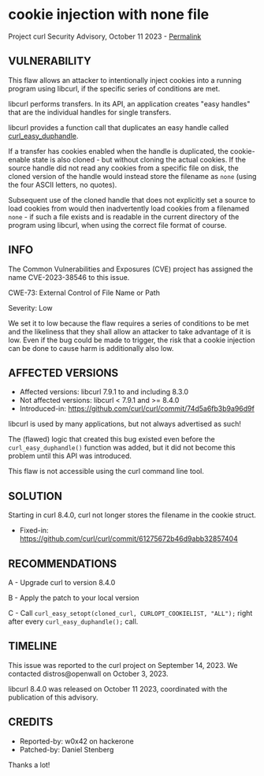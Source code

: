 cookie injection with none file
===============================

Project curl Security Advisory, October 11 2023 -
[Permalink](https://curl.se/docs/CVE-2023-38546.html)

VULNERABILITY
-------------

This flaw allows an attacker to intentionally inject cookies into a running
program using libcurl, if the specific series of conditions are met.

libcurl performs transfers. In its API, an application creates "easy handles"
that are the individual handles for single transfers.

libcurl provides a function call that duplicates an easy handle called
[curl_easy_duphandle](https://curl.se/libcurl/c/curl_easy_duphandle.html).

If a transfer has cookies enabled when the handle is duplicated, the
cookie-enable state is also cloned - but without cloning the actual
cookies. If the source handle did not read any cookies from a specific file on
disk, the cloned version of the handle would instead store the filename as
`none` (using the four ASCII letters, no quotes).

Subsequent use of the cloned handle that does not explicitly set a source to
load cookies from would then inadvertently load cookies from a filenamed
`none` - if such a file exists and is readable in the current directory of the
program using libcurl, when using the correct file format of course.

INFO
----

The Common Vulnerabilities and Exposures (CVE) project has assigned the name
CVE-2023-38546 to this issue.

CWE-73: External Control of File Name or Path

Severity: Low

We set it to low because the flaw requires a series of conditions to be met
and the likeliness that they shall allow an attacker to take advantage of it
is low. Even if the bug could be made to trigger, the risk that a cookie
injection can be done to cause harm is additionally also low.

AFFECTED VERSIONS
-----------------

- Affected versions: libcurl 7.9.1 to and including 8.3.0
- Not affected versions: libcurl < 7.9.1 and >= 8.4.0
- Introduced-in: https://github.com/curl/curl/commit/74d5a6fb3b9a96d9f

libcurl is used by many applications, but not always advertised as such!

The (flawed) logic that created this bug existed even before the
`curl_easy_duphandle()` function was added, but it did not become this problem
until this API was introduced.

This flaw is not accessible using the curl command line tool.

SOLUTION
------------

Starting in curl 8.4.0, curl not longer stores the filename in the cookie struct.

- Fixed-in: https://github.com/curl/curl/commit/61275672b46d9abb32857404

RECOMMENDATIONS
--------------

 A - Upgrade curl to version 8.4.0

 B - Apply the patch to your local version

 C - Call `curl_easy_setopt(cloned_curl, CURLOPT_COOKIELIST, "ALL");` right
     after every `curl_easy_duphandle();` call.

TIMELINE
--------

This issue was reported to the curl project on September 14, 2023. We contacted
distros@openwall on October 3, 2023.

libcurl 8.4.0 was released on October 11 2023, coordinated with the
publication of this advisory.

CREDITS
-------

- Reported-by: w0x42 on hackerone
- Patched-by: Daniel Stenberg

Thanks a lot!
